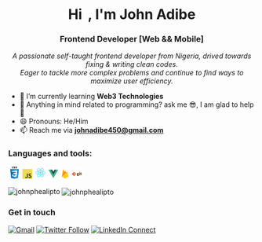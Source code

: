 <h1 align="center">Hi <img src="https://media.giphy.com/media/hvRJCLFzcasrR4ia7z/giphy.gif" width="5px" height="5px">, I'm John Adibe</h1>
<h3 align="center">Frontend Developer [Web && Mobile]</h3>
<p align="center">
  <em>
  A passionate self-taught frontend developer from Nigeria, drived towards fixing & writing clean codes.<br>
  Eager to tackle more complex problems and continue to find ways to maximize user efficiency.
  </em>
</p>

- 🌱 I’m currently learning **Web3 Technologies**
- 💬 Anything in mind related to programming? ask me 😎, I am glad to help 💬
- 😄 Pronouns: He/Him
- 📫 Reach me via **johnadibe450@gmail.com**

### Languages and tools:

<code><img height="25" src="https://raw.githubusercontent.com/github/explore/80688e429a7d4ef2fca1e82350fe8e3517d3494d/topics/css/css.png"></code>
<code><img height="20" src="https://raw.githubusercontent.com/github/explore/80688e429a7d4ef2fca1e82350fe8e3517d3494d/topics/javascript/javascript.png"></code>
<code><img height="25" src="https://raw.githubusercontent.com/github/explore/80688e429a7d4ef2fca1e82350fe8e3517d3494d/topics/react/react.png"></code>
<code><img height="20" src="https://raw.githubusercontent.com/github/explore/80688e429a7d4ef2fca1e82350fe8e3517d3494d/topics/vue/vue.png"></code>
<code><img height="20" src="https://raw.githubusercontent.com/github/explore/80688e429a7d4ef2fca1e82350fe8e3517d3494d/topics/firebase/firebase.png"></code>
<code><img height="20" src="https://raw.githubusercontent.com/github/explore/80688e429a7d4ef2fca1e82350fe8e3517d3494d/topics/git/git.png"></code>
  
<p><img align="left" src="https://github-readme-stats.vercel.app/api/top-langs?username=johnphealipto&show_icons=true&locale=en&layout=compact" alt="johnphealipto" /></p>
<p>&nbsp;<img align="center" src="https://github-readme-stats.vercel.app/api?username=johnphealipto&show_icons=true&locale=en" alt="johnphealipto" width="410" /></p>
  
### Get in touch

[![Gmail](https://img.shields.io/badge/%20-Send%20Mail-black?color=14171A&labelColor=ef5350&logo=gmail&logoColor=ffffff)](mailto:johnadibe450@gmail.com)
[![Twitter Follow](https://img.shields.io/twitter/follow/johnphealipto?label=johnphealipto&color=14171A&labelColor=37474f&logoColor=4fc3f7)](https://twitter.com/johnphealipto)
[![LinkedIn Connect](https://img.shields.io/badge/%20-Connect-black?color=14171A&labelColor=212121&logo=linkedin&logoColor=ffffff)](https://www.linkedin.com/in/johnadibe/)

<!-- **johnphealipto/johnphealipto**  ✨ _special_ ✨ -->
<!-- Here are some ideas to get you started: -->

<!-- - 👯 I’m looking to collaborate on ...
- 🤔 I’m looking for help with ...
- 😄 Pronouns: ... -->
